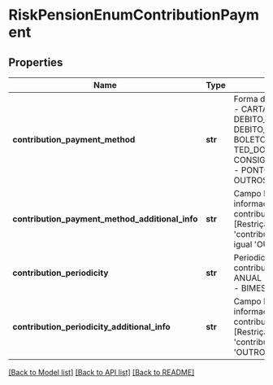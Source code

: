 # RiskPensionEnumContributionPayment

## Properties
Name | Type | Description | Notes
------------ | ------------- | ------------- | -------------
**contribution_payment_method** | **str** | Forma de pagamento da contribuição.  - CARTAO_CREDITO  - DEBITO_CONTA  - DEBITO_CONTA_POUPANCA  - BOLETO_BANCARIO  - PIX  - TED_DOC  - CONSIGNACAO_FOLHA_PAGAMENTO  - PONTOS_PROGRAMA_BENEFICIO  - OUTROS  | 
**contribution_payment_method_additional_info** | **str** | Campo livre para preenchimento das informações adicionais referente ao contributionPaymentMethod.  [Restrição] Obrigatório quando &#x27;contributionPaymentMethod&#x27; for igual &#x27;OUTROS&#x27;.   | [optional] 
**contribution_periodicity** | **str** | Periodicidade de pagamento da contribuição. - MENSAL - UNICA - ANUAL - TRIMESTRAL - SEMESTRAL - BIMESTRAL - OUTROS  | 
**contribution_periodicity_additional_info** | **str** | Campo livre para preenchimento das informações adicionais referente ao contributionPaymentMethod.  [Restrição] Obrigatório quando &#x27;contributionPeriodicity&#x27; for igual &#x27;OUTROS&#x27;.  | [optional] 

[[Back to Model list]](../README.md#documentation-for-models) [[Back to API list]](../README.md#documentation-for-api-endpoints) [[Back to README]](../README.md)


